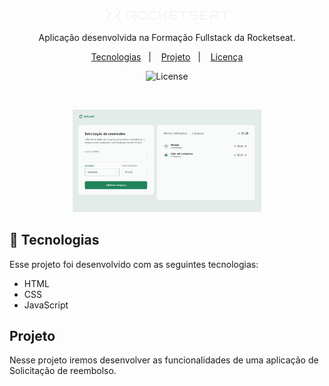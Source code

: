 <p align="center">
  <img alt="Logo - Rocketseat" src="github/logo.png" width="200px" />
</p>

<p align="center">
Aplicação desenvolvida na Formação Fullstack da Rocketseat.
</p>

<p align="center">
  <a href="#-tecnologias">Tecnologias</a>&nbsp;&nbsp;&nbsp;|&nbsp;&nbsp;&nbsp;
  <a href="#-projeto">Projeto</a>&nbsp;&nbsp;&nbsp;|&nbsp;&nbsp;&nbsp;
  <a href="#memo-licença">Licença</a>
</p>

<p align="center">
  <img alt="License" src="https://img.shields.io/static/v1?label=license&message=MIT&color=1F8459&labelColor=00292E">
</p>

<br>

<p align="center">
  <img alt="Preview do projeto desenvolvido." src="github/preview.png" width="60%">
</p>


## 🚀 Tecnologias

Esse projeto foi desenvolvido com as seguintes tecnologias:

- HTML
- CSS
- JavaScript

## Projeto

Nesse projeto iremos desenvolver as funcionalidades de uma aplicação de Solicitação de reembolso.
